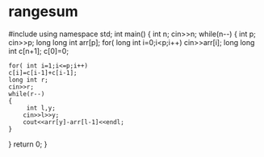 # rangesum
#include using namespace std; int main() { int n; cin>>n; while(n--) { int p; cin>>p; long long int arr[p]; for( long int i=0;i<p;i++) cin>>arr[i]; long long int c[n+1]; c[0]=0;

	for( int i=1;i<=p;i++)
	c[i]=c[i-1]+c[i-1];
	long int r;
	cin>>r;
	while(r--)
	{
		 int l,y;
		cin>>l>>y;
		cout<<arr[y]-arr[l-1]<<endl;
	}
}
return 0;
}
